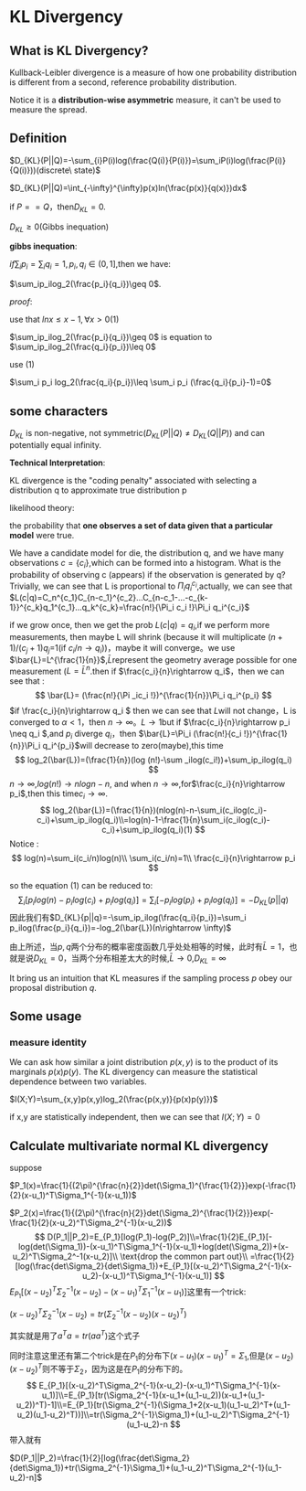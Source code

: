 # KL Divergency

## What is KL Divergency?

Kullback-Leibler divergence is a measure of how one probability distribution is different from a second, reference probability distribution. 

Notice it is a **distribution-wise asymmetric** measure, it can't be used to measure the spread. 

## Definition

$D_{KL}(P||Q)=-\sum_{i}P(i)log(\frac{Q(i)}{P(i)})=\sum_iP(i)log(\frac{P(i)}{Q(i)}))(discrete\ state)$

$D_{KL}(P||Q)=\int_{-\infty}^{\infty}p(x)ln(\frac{p(x)}{q(x)})dx$

if $P==Q$，then$D_{KL}=0$.

$D_{KL}\geq0$(Gibbs inequation)

**gibbs inequation**:

$if \sum_{i}p_i=\sum_iq_{i}=1,p_i,q_i\in(0,1]$,then we have:

$\sum_ip_ilog_2(\frac{p_i}{q_i})\geq 0$.

$proof:$

use that $lnx\leq x-1,\forall x>0(1)$

$\sum_ip_ilog_2(\frac{p_i}{q_i})\geq 0$ is equation to $\sum_ip_ilog_2(\frac{q_i}{p_i})\leq 0$

use (1)

$\sum_i p_i log_2(\frac{q_i}{p_i})\leq \sum_i p_i (\frac{q_i}{p_i}-1)=0$ 

## some characters

$D_{KL}$ is non-negative, not symmetric($D_{KL}(P||Q)\neq D_{KL}(Q||P)$) and can potentially equal infinity.

**Technical Interpretation**:

KL divergence is the "coding penalty" associated with selecting a distribution q to approximate true distribution p

likelihood theory:

the probability that **one observes a set of data given that a particular model** were true.

We have a candidate model for die, the distribution q, and we have many observations $c=\{c_i\}$,which can be formed into a histogram. What is the probability of observing c (appears) if the observation is generated by q? Trivially, we can see that L is proportional to $\Pi_i q_i^{c_i}$,actually, we can see that $L(c|q)=C_n^{c_1}C_{n-c_1}^{c_2}...C_{n-c_1-...-c_{k-1}}^{c_k}q_1^{c_1}...q_k^{c_k}=\frac{n!}{\Pi_i c_i !}\Pi_i q_i^{c_i}$ 

if we grow once, then we get the prob $L(c|q)=q_i$,if we perform more measurements, then maybe L will shrink (because it will multiplicate $(n+1)/(c_j+1)q_j$=1(if $c_i/n \rightarrow q_i$))，maybe it will converge。we use $\bar{L}=L^{\frac{1}{n}}$,$\bar{L}$represent the geometry average possible for one measurement ($L=\bar{L}^n$.then if $\frac{c_i}{n}\rightarrow q_i$，then we can see that :
$$
\bar{L}= (\frac{n!}{\Pi _ic_i !})^{\frac{1}{n}}\Pi_i q_i^{p_i}
$$
$if \frac{c_i}{n}\rightarrow q_i $ then we can see that $L$will not change，L is converged to $\alpha<1$，then $n\rightarrow \infty$。$L\rightarrow 1$but if $\frac{c_i}{n}\rightarrow p_i \neq q_i $,and $p_i$ diverge $q_i$，then $\bar{L}=\Pi_i (\frac{n!}{c_i !})^{\frac{1}{n}}\Pi_i q_i^{p_i}$will decrease to zero(maybe),this time
$$
log_2(\bar{L})=(\frac{1}{n})(log (n!)-\sum _ilog(c_i!))+\sum_ip_ilog(q_i)
$$
$n\rightarrow \infty$,$log(n!)\rightarrow nlogn-n$, and when $n\rightarrow \infty$,for$\frac{c_i}{n}\rightarrow p_i$,then this time$c_i \rightarrow \infty$.
$$
log_2(\bar{L})=(\frac{1}{n})(nlog(n)-n-\sum_i(c_ilog(c_i)-c_i)+\sum_ip_ilog(q_i)\\=log(n)-1-\frac{1}{n}\sum_i(c_ilog(c_i)-c_i)+\sum_ip_ilog(q_i)(1)
$$
Notice :
$$
log(n)=\sum_i(c_i/n)log(n)\\
\sum_i(c_i/n)=1\\
\frac{c_i}{n}\rightarrow p_i
$$


so the equation (1) can be reduced to:
$$
\sum_i[p_ilog(n)-p_ilog(c_i)+p_ilog(q_i)]=\sum_i[-p_ilog(p_i)+p_ilog(q_i)]=-D_{KL}(p||q)
$$
因此我们有$D_{KL}{p||q}=-\sum_ip_ilog(\frac{q_i}{p_i})=\sum_i p_ilog(\frac{p_i}{q_i})=-log_2(\bar{L})(n\rightarrow \infty)$

由上所述，当$p,q$两个分布的概率密度函数几乎处处相等的时候，此时有$\bar{L}=1$，也就是说$D_{KL}=0$，当两个分布相差太大的时候,$\bar{L}\rightarrow 0$,$D_{KL}=\infty$

It bring us an intuition that KL measures if the sampling process $p$ obey our proposal distribution $q$.

## Some usage

### measure identity

We can ask how similar a joint distribution $p(x,y)$  is to the product of its marginals $p(x)p(y)$. The KL divergency can measure the statistical dependence between two variables.

$I(X;Y)=\sum_{x,y}p(x,y)log_2(\frac{p(x,y)}{p(x)p(y)})$

if x,y are statistically independent, then we can see that $I(X;Y)=0$

## Calculate multivariate normal KL divergency

suppose

$P_1(x)=\frac{1}{(2\pi)^{\frac{n}{2}}det(\Sigma_1)^{\frac{1}{2}}}exp(-\frac{1}{2}(x-u_1)^T\Sigma_1^{-1}(x-u_1))$

$P_2(x)=\frac{1}{(2\pi)^{\frac{n}{2}}det(\Sigma_2)^{\frac{1}{2}}}exp(-\frac{1}{2}(x-u_2)^T\Sigma_2^{-1}(x-u_2))$
$$
D(P_1||P_2)=E_{P_1}[log(P_1)-log(P_2)]\\=\frac{1}{2}E_{P_1}[-log(det(\Sigma_1))-(x-u_1)^T\Sigma_1^{-1}(x-u_1)+log(det(\Sigma_2))+(x-u_2)^T\Sigma_2^-1(x-u_2)]\\
\text{drop the common part out}\\
=\frac{1}{2}[log(\frac{det\Sigma_2}{det\Sigma_1})+E_{P_1}[(x-u_2)^T\Sigma_2^{-1}(x-u_2)-(x-u_1)^T\Sigma_1^{-1}(x-u_1)]
$$
$E_{P_1}[(x-u_2)^T\Sigma_2^{-1}(x-u_2)-(x-u_1)^T\Sigma_1^{-1}(x-u_1)]$这里有一个trick:

$(x-u_2)^T\Sigma_2^{-1}(x-u_2)=tr(\Sigma_2^{-1}(x-u_2)(x-u_2)^T)$

 其实就是用了$a^Ta=tr(aa^T)$这个式子

同时注意这里还有第二个trick是在$P_1$的分布下$(x-u_1)(x-u_1)^T=\Sigma_1$,但是$(x-u_2)(x-u_2)^T$则不等于$\Sigma_2$，因为这是在$P_1$的分布下的。
$$
E_{P_1}[(x-u_2)^T\Sigma_2^{-1}(x-u_2)-(x-u_1)^T\Sigma_1^{-1}(x-u_1)]\\=E_{P_1}[tr(\Sigma_2^{-1}(x-u_1+(u_1-u_2))(x-u_1+(u_1-u_2))^T)-1]\\=E_{P_1}[tr(\Sigma_2^{-1}(\Sigma_1+2(x-u_1)(u_1-u_2)^T+(u_1-u_2)(u_1-u_2)^T))]\\=tr(\Sigma_2^{-1}\Sigma_1)+(u_1-u_2)^T\Sigma_2^{-1}(u_1-u_2)-n
$$
带入就有

$D(P_1||P_2)=\frac{1}{2}[log(\frac{det\Sigma_2}{det\Sigma_1})+tr(\Sigma_2^{-1}\Sigma_1)+(u_1-u_2)^T\Sigma_2^{-1}(u_1-u_2)-n]​$  









